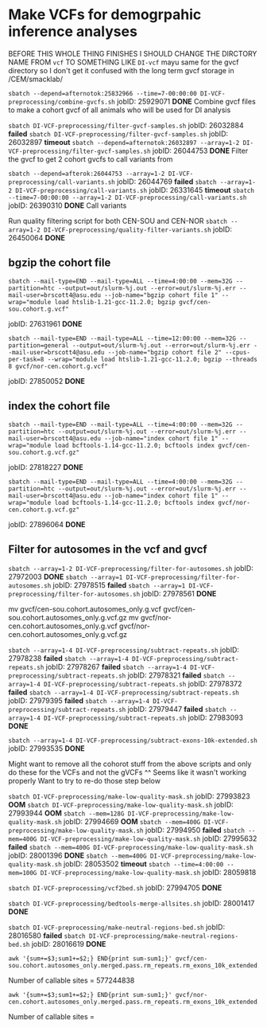 # Make VCFs for demogrpahic inference analyses



BEFORE THIS WHOLE THING FINISHES I SHOULD CHANGE THE DIRCTORY NAME FROM `vcf` TO SOMETHING LIKE `DI-vcf`
mayu same for the gvcf directory so I don't get it confused with the long term gvcf storage in /CEM/smacklab/

`sbatch --depend=afternotok:25832966 --time=7-00:00:00 DI-VCF-preprocessing/combine-gvcfs.sh`	jobID: 25929071	**DONE**
Combine gvcf files to make a cohort gvcf of all animals who will be used for DI analysis 

`sbatch DI-VCF-preprocessing/filter-gvcf-samples.sh`	jobID: 26032884	**failed**
`sbatch DI-VCF-preprocessing/filter-gvcf-samples.sh`	jobID: 26032897	**timeout**
`sbatch --depend=afternotok:26032897 --array=1-2 DI-VCF-preprocessing/filter-gvcf-samples.sh`	jobID: 26044753	**DONE**
Filter the gvcf to get 2 cohort gvcfs to call variants from 

`sbatch --depend=afterok:26044753 --array=1-2 DI-VCF-preprocessing/call-variants.sh`	jobID: 26044769	**failed**
`sbatch --array=1-2 DI-VCF-preprocessing/call-variants.sh`	jobID: 26331645	**timeout**
`sbatch --time=7-00:00:00 --array=1-2 DI-VCF-preprocessing/call-variants.sh`	jobID: 26390310	**DONE**
Call variants 

Run quality filtering script for both CEN-SOU and CEN-NOR
`sbatch --array=1-2 DI-VCF-preprocessing/quality-filter-variants.sh`	jobID: 26450064	**DONE**


## bgzip the cohort file 

```shell
sbatch --mail-type=END --mail-type=ALL --time=4:00:00 --mem=32G --partition=htc --output=out/slurm-%j.out --error=out/slurm-%j.err --mail-user=brscott4@asu.edu --job-name="bgzip cohort file 1" --wrap="module load htslib-1.21-gcc-11.2.0; bgzip gvcf/cen-sou.cohort.g.vcf"
```
jobID: 27631961	**DONE**

```shell
sbatch --mail-type=END --mail-type=ALL --time=12:00:00 --mem=32G --partition=general --output=out/slurm-%j.out --error=out/slurm-%j.err --mail-user=brscott4@asu.edu --job-name="bgzip cohort file 2" --cpus-per-task=8 --wrap="module load htslib-1.21-gcc-11.2.0; bgzip --threads 8 gvcf/nor-cen.cohort.g.vcf"
```
jobID: 27850052	**DONE**


## index the cohort file 
```shell
sbatch --mail-type=END --mail-type=ALL --time=4:00:00 --mem=32G --partition=htc --output=out/slurm-%j.out --error=out/slurm-%j.err --mail-user=brscott4@asu.edu --job-name="index cohort file 1" --wrap="module load bcftools-1.14-gcc-11.2.0; bcftools index gvcf/cen-sou.cohort.g.vcf.gz"
```
jobID: 27818227	**DONE**

```shell
sbatch --mail-type=END --mail-type=ALL --time=4:00:00 --mem=32G --partition=htc --output=out/slurm-%j.out --error=out/slurm-%j.err --mail-user=brscott4@asu.edu --job-name="index cohort file 1" --wrap="module load bcftools-1.14-gcc-11.2.0; bcftools index gvcf/nor-cen.cohort.g.vcf.gz"
```
jobID: 27896064	**DONE**

## Filter for autosomes in the vcf and gvcf
`sbatch --array=1-2 DI-VCF-preprocessing/filter-for-autosomes.sh`	jobID: 27972003	**DONE**
`sbatch --array=1 DI-VCF-preprocessing/filter-for-autosomes.sh`	jobID: 27978515	**failed**
`sbatch --array=1 DI-VCF-preprocessing/filter-for-autosomes.sh`	jobID: 27978561	**DONE**


mv gvcf/cen-sou.cohort.autosomes_only.g.vcf gvcf/cen-sou.cohort.autosomes_only.g.vcf.gz
mv gvcf/nor-cen.cohort.autosomes_only.g.vcf gvcf/nor-cen.cohort.autosomes_only.g.vcf.gz

`sbatch --array=1-4 DI-VCF-preprocessing/subtract-repeats.sh`	jobID: 27978238	**failed**
`sbatch --array=1-4 DI-VCF-preprocessing/subtract-repeats.sh`	jobID: 27978267	**failed**
`sbatch --array=1-4 DI-VCF-preprocessing/subtract-repeats.sh`	jobID: 27978321	**failed**
`sbatch --array=1-4 DI-VCF-preprocessing/subtract-repeats.sh`	jobID: 27978372	**failed**
`sbatch --array=1-4 DI-VCF-preprocessing/subtract-repeats.sh`	jobID: 27979395	**failed**
`sbatch --array=1-4 DI-VCF-preprocessing/subtract-repeats.sh`	jobID: 27979447	**failed**
`sbatch --array=1-4 DI-VCF-preprocessing/subtract-repeats.sh`	jobID: 27983093	**DONE**

`sbatch --array=1-4 DI-VCF-preprocessing/subtract-exons-10k-extended.sh`	jobID: 27993535	**DONE**

Might want to remove all the cohorot stuff from the above scripts and only do these for the VCFs and not the gVCFs ^^
Seems like it wasn't working properly
Want to try to re-do those step below 

`sbatch DI-VCF-preprocessing/make-low-quality-mask.sh`	jobID: 27993823	**OOM**
`sbatch DI-VCF-preprocessing/make-low-quality-mask.sh`	jobID: 27993944	**OOM**
`sbatch --mem=128G DI-VCF-preprocessing/make-low-quality-mask.sh`	jobID: 27994669	**OOM**	
`sbatch --mem=400G DI-VCF-preprocessing/make-low-quality-mask.sh`	jobID: 27994950	**failed**
`sbatch --mem=400G DI-VCF-preprocessing/make-low-quality-mask.sh`	jobID: 27995632	**failed**
`sbatch --mem=400G DI-VCF-preprocessing/make-low-quality-mask.sh`	jobID: 28001396	**DONE**
`sbatch --mem=400G DI-VCF-preprocessing/make-low-quality-mask.sh`	jobID: 28053502	**timeout**
`sbatch --time=4:00:00 --mem=100G DI-VCF-preprocessing/make-low-quality-mask.sh`	jobID: 28059818



`sbatch DI-VCF-preprocessing/vcf2bed.sh`	jobID: 27994705	**DONE**

`sbatch DI-VCF-preprocessing/bedtools-merge-allsites.sh`	jobID: 28001417	**DONE**

`sbatch DI-VCF-preprocessing/make-neutral-regions-bed.sh`	jobID: 28016580	**failed**
`sbatch DI-VCF-preprocessing/make-neutral-regions-bed.sh`	jobID: 28016619	**DONE**

```shell
awk '{sum+=$3;sum1+=$2;} END{print sum-sum1;}' gvcf/cen-sou.cohort.autosomes_only.merged.pass.rm_repeats.rm_exons_10k_extended.g.bed
```
Number of callable sites = 577244838

```shell
awk '{sum+=$3;sum1+=$2;} END{print sum-sum1;}' gvcf/nor-cen.cohort.autosomes_only.merged.pass.rm_repeats.rm_exons_10k_extended.g.bed
```
Number of callable sites = 
